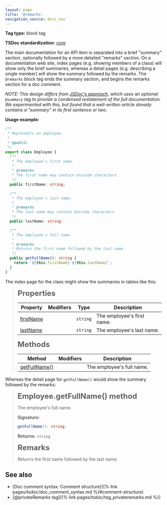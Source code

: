 ```yaml
---
layout: page
title: '@remarks'
navigation_source: docs_nav
---
```


**Tag type:** block tag

**TSDoc standardization:** [core](
https://github.com/microsoft/tsdoc/blob/master/tsdoc/src/details/Standardization.ts)

The main documentation for an API item is separated into a brief "summary" section, optionally followed by
a more detailed "remarks" section.  On a documentation web site, index pages (e.g. showing members of a class)
will show only the brief summaries, whereas a detail pages (e.g. describing a single member) will show the summary
followed by the remarks.  The `@remarks` block tag ends the summary section, and begins the remarks section for
a doc comment.

*NOTE: This design differs from [JSDoc's approach](http://usejsdoc.org/tags-summary.html), which uses
an optional `@summary` tag to provide a condensed restatement of the full documentation.  We experimented with
this, but found that a well-written article already contains a "summary" in its first sentence or two.*

**Usage example:**

```ts
/**
 * Represents an employee.
 *
 * @public
 */
export class Employee {
  /**
   * The employee's first name.
   *
   * @remarks
   * The first name may contain Unicode characters.
   */
  public firstName: string;

  /**
   * The employee's last name.
   *
   * @remarks
   * The last name may contain Unicode characters.
   */
  public lastName: string;

  /**
   * The employee's full name.
   *
   * @remarks
   * Returns the first name followed by the last name.
   */
  public getFullName(): string {
    return `${this.firstName} ${this.lastName}`;
  }
}
```

The index page for the class might show the summaries in tables like this:

> <span style="font-weight: 700; font-size: 24px;">Properties</span>
>
> |  Property | Modifiers | Type | Description |
> |  --- | --- | --- | --- |
> |  [firstName](#) |  | <code>string</code> | The employee's first name. |
> |  [lastName](#) |  | <code>string</code> | The employee's last name. |
>
> <span style="font-weight: 700; font-size: 24px;">Methods</span>
>
> |  Method | Modifiers | Description |
> |  --- | --- | --- |
> |  [getFullName()](#) |  | The employee's full name. |

Whereas the detail page for `getFullName()` would show the summary followed by the remarks:

> <span style="font-weight: 700; font-size: 24px;">Employee.getFullName() method</span>
>
> The employee's full name.
>
> <b>Signature:</b>
>
> ```typescript
> getFullName(): string;
> ```
> <b>Returns:</b> `string`
>
> <span style="font-weight: 700; font-size: 24px;">Remarks</span>
>
> Returns the first name followed by the last name.

## See also

- [Doc comment syntax: Comment structure]({% link pages/tsdoc/doc_comment_syntax.md %}#comment-structure)
- [@privateRemarks tag]({% link pages/tsdoc/tag_privateremarks.md %})
